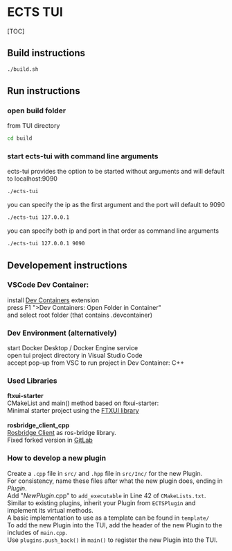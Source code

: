 # ECTS TUI
[TOC]

## Build instructions
```bash
./build.sh
```

## Run instructions

### open build folder
from TUI directory 
```bash
cd build
```

### start ects-tui with command line arguments
ects-tui provides the option to be started without arguments and will default to localhost:9090 <br>
```bash
./ects-tui
```
you can specify the ip as the first argument and the port will default to 9090 <br>
```bash
./ects-tui 127.0.0.1
```
you can specify both ip and port in that order as command line arguments <br>
```bash
./ects-tui 127.0.0.1 9090
```

## Developement instructions

### VSCode Dev Container:
install [Dev Containers](https://marketplace.visualstudio.com/items?itemName=ms-vscode-remote.remote-containers) extension <br>
press F1 ">Dev Containers: Open Folder in Container" <br>
and select root folder (that contains .devcontainer)

### Dev Environment (alternatively)
start Docker Desktop / Docker Engine service <br>
open tui project directory in Visual Studio Code <br>
accept pop-up from VSC to run project in Dev Container: C++


### Used Libraries

<b>ftxui-starter</b><br>
CMakeList and main() method based on ftxui-starter:  <br>
Minimal starter project using the [FTXUI library](https://github.com/ArthurSonzogni/ftxui)<br>
<br>
<b>rosbridge_client_cpp</b><br>
[Rosbridge Client](https://github.com/antoniocoratelli/rosbridge_client_cpp/tree/v2018/) as ros-bridge library. <br>
Fixed forked version in [GitLab](https://git.scc.kit.edu/pse-robot-monitoring/rosbridge_client_cpp.git)

### How to develop a new plugin
Create a `.cpp` file in `src/` and `.hpp` file in `src/Inc/` for the new Plugin. <br>
For consistency, name these files after what the new plugin does, ending in _Plugin_.<br>
Add "_NewPlugin_.cpp" to `add_executable` in Line 42 of `CMakeLists.txt`. <br>
Similar to existing plugins, inherit your Plugin from `ECTSPlugin` and implement its virtual methods. <br>
A basic implementation to use as a template can be found in `template/`<br>
To add the new Plugin into the TUI, add the header of the new Plugin to the includes of `main.cpp`.<br>
Use `plugins.push_back()` in `main()` to register the new Plugin into the TUI.